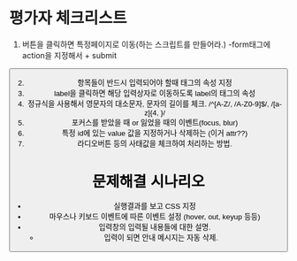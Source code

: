 
# 평가자 체크리스트
1. 버튼을 클릭하면 특정페이지로 이동(하는 스크립트를 만들어라.) -form태그에 action을 지정해서 + submit
<button type="button" class="navyBtn" onClick="location.href='PAGENAME.html'">

2. 항목들이 반드시 입력되어야 할때 태그의 속성 지정
3. label을 클릭하면 해당 입력상자로 이동하도록 label의 태그의 속성
4. 정규식을 사용해서 영문자의 대소문자, 문자의 길이를 체크. 
   /^[A-Z/, /A-Z0-9]$/, /[a-z]{4, }/
5. 포커스를 받았을 때 or 잃었을 때의 이벤트(focus, blur)
6. 특정 id에 있는 value 값을 지정하거나 삭제하는 (이거 attr??)
7. 라디오버튼 등의 사태값을 체크하여 처리하는 방법.


# 문제해결 시나리오
- 실행결과를 보고 CSS 지정
- 마우스나 키보드 이벤트에 따른 이벤트 설정 (hover, out, keyup 등등)
- 입력창의 입력될 내용들에 대한 설명.
   - 입력이 되면 안내 메시지는 자동 삭제.